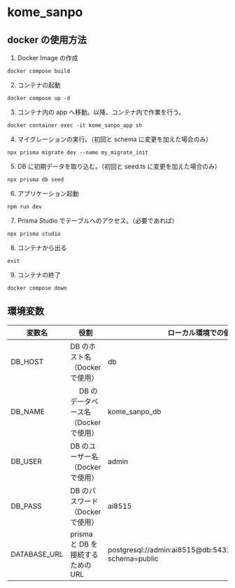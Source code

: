 # kome_sanpo

## docker の使用方法

1. Docker Image の作成

```
docker compose build
```

2. コンテナの起動

```
docker compose up -d
```

3. コンテナ内の app へ移動。以降、コンテナ内で作業を行う。

```
docker container exec -it kome_sanpo_app sh
```

4. マイグレーションの実行。（初回と schema に変更を加えた場合のみ）

```
npx prisma migrate dev --name my_migrate_init
```

5. DB に初期データを取り込む。（初回と seed.ts に変更を加えた場合のみ）

```
npx prisma db seed
```

6. アプリケーション起動

```
npm run dev
```

7. Prisma Studio でテーブルへのアクセス。（必要であれば）

```
npx prisma studio
```

8. コンテナから出る

```
exit
```

9. コンテナの終了

```
docker compose down
```

## 環境変数

| 変数名       | 役割                                    | ローカル環境での値                                            |
| ------------ | --------------------------------------- | ------------------------------------------------------------- |
| DB_HOST      | DB のホスト名（Docker で使用）          | db                                                            |
| DB_NAME      | 　 DB のデータベース名（Docker で使用） | kome_sanpo_db                                                 |
| DB_USER      | DB のユーザー名（Docker で使用）        | admin                                                         |
| DB_PASS      | DB のパスワード（Docker で使用）        | ai8515                                                        |
| DATABASE_URL | prisma と DB を接続するための URL       | postgresql://admin:ai8515@db:5432/kome_sanpo_db?schema=public |
